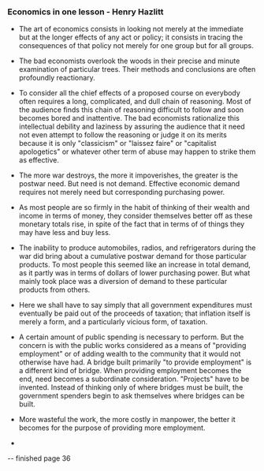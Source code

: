 ### Economics in one lesson - Henry Hazlitt

* The art of economics consists in looking not merely at the immediate but at the longer effects of any act or policy; it consists in tracing the consequences of that policy not merely for one group but for all groups.

* The bad economists overlook the woods in their precise and minute examination of particular trees. Their methods and conclusions are often profoundly reactionary.

* To consider all the chief effects of a proposed course on everybody often requires a long, complicated, and dull chain of reasoning. Most of the audience finds this chain of reasoning difficult to follow and soon becomes bored and inattentive. The bad economists rationalize this intellectual debility and laziness by assuring the audience that it need not even attempt to follow the reasoning or judge it on its merits because it is only "classicism" or "laissez faire" or "capitalist apologetics" or whatever other term of abuse may happen to strike them as effective.

* The more war destroys, the more it impoverishes, the greater is the postwar need. But need is not demand. Effective economic demand requires not merely need but corresponding purchasing power.

* As most people are so firmly in the habit of thinking of their wealth and income in terms of money, they consider themselves better off as these monetary  totals rise, in spite of the fact that in terms of of things they may have less and buy less.

* The inability to produce automobiles, radios, and refrigerators during the war did bring about a cumulative postwar demand for those particular products. To most people this seemed like an increase in total demand, as it partly was in terms of dollars of lower purchasing power. But what mainly took place was a diversion of demand to these particular products from others.

* Here we shall have to say simply that all government expenditures must eventually be paid out of the proceeds of taxation; that inflation itself is merely a form, and a particularly vicious form, of taxation.

* A certain amount of public spending is necessary to perform. But the concern is with the public works considered as a means of "providing employment" or of adding wealth to the community that it would not otherwise have had.
A bridge built primarily "to provide employment" is a different kind of bridge. When providing employment becomes the end, need becomes a subordinate consideration. "Projects" have to be invented. Instead of thinking only of where bridges must be built, the government spenders begin to ask themselves where bridges can be built. 

* More wasteful the work, the more costly in manpower, the better it becomes for the purpose of providing more employment.

* 

-- finished page 36